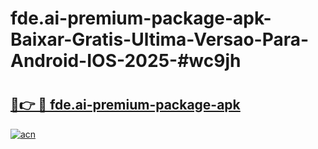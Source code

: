# fde.ai-premium-package-apk-Baixar-Gratis-Ultima-Versao-Para-Android-IOS-2025-#wc9jh

# <h2><a href="https://ainizakaria.my?title=fde.ai-premium-package-apk&ref=22M">🔗👉 🔴 fde.ai-premium-package-apk</a></h2>

[![acn](https://github.com/user-attachments/assets/0f9c940e-d8b0-45ae-aac7-cd30a18b3e1c)](https://ainizakaria.my?title=fde.ai-premium-package-apk&ref=22M)

